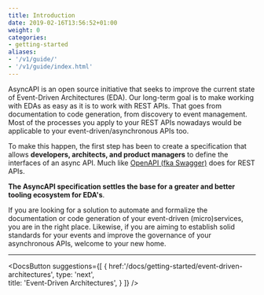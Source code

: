 ```yaml
---
title: Introduction
date: 2019-02-16T13:56:52+01:00
weight: 0
categories:
- getting-started
aliases:
- '/v1/guide/'
- '/v1/guide/index.html'
---
```


AsyncAPI is an open source initiative that seeks to improve the current state of Event-Driven Architectures (EDA). Our long-term goal is to make working with EDAs as easy as it is to work with REST APIs. That goes from documentation to code generation, from discovery to event management. Most of the processes you apply to your REST APIs nowadays would be applicable to your event-driven/asynchronous APIs too.

To make this happen, the first step has been to create a specification that allows **developers, architects, and product managers** to define the interfaces of an async API. Much like [OpenAPI (fka Swagger)](https://github.com/OAI/OpenAPI-Specification) does for REST APIs.

**The AsyncAPI specification settles the base for a greater and better tooling ecosystem for EDA's**.

If you are looking for a solution to automate and formalize the documentation or code generation of your event-driven (micro)services, you are in the right place. Likewise, if you are aiming to establish solid standards for your events and improve the governance of your asynchronous APIs, welcome to your new home.

---

<DocsButton
 suggestions={[
   {
      href:'/docs/getting-started/event-driven-architectures',
      type: 'next',  
      title: 'Event-Driven Architectures',
   }
 ]}
/>
